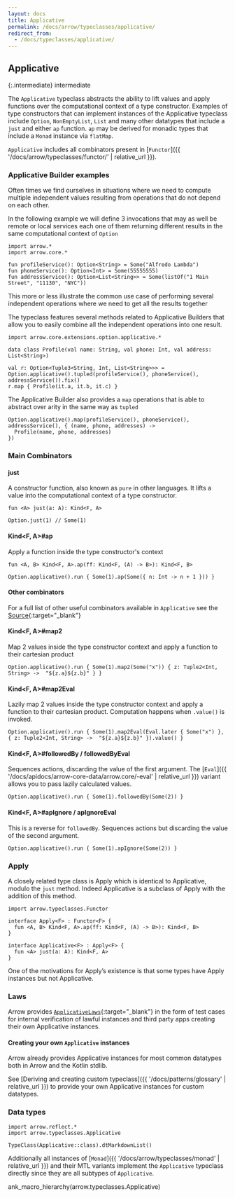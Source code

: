 ```yaml
---
layout: docs
title: Applicative
permalink: /docs/arrow/typeclasses/applicative/
redirect_from:
  - /docs/typeclasses/applicative/
---
```


## Applicative

{:.intermediate}
intermediate

The `Applicative` typeclass abstracts the ability to lift values and apply functions over the computational context of a type constructor.
Examples of type constructors that can implement instances of the Applicative typeclass include `Option`, `NonEmptyList`,
`List` and many other datatypes that include a `just` and either `ap` function. `ap` may be derived for monadic types that include a `Monad` instance via `flatMap`.

`Applicative` includes all combinators present in [`Functor`]({{ '/docs/arrow/typeclasses/functor/' | relative_url }}).

### Applicative Builder examples

Often times we find ourselves in situations where we need to compute multiple independent values resulting from operations that do not depend on each other.

In the following example we will define 3 invocations that may as well be remote or local services each one of them returning different results in the same computational context of `Option`

```kotlin:ank
import arrow.*
import arrow.core.*

fun profileService(): Option<String> = Some("Alfredo Lambda")
fun phoneService(): Option<Int> = Some(55555555)
fun addressService(): Option<List<String>> = Some(listOf("1 Main Street", "11130", "NYC"))
```

This more or less illustrate the common use case of performing several independent operations where we need to get all the results together

The typeclass features several methods related to Applicative Builders that allow you to easily combine all the independent operations into one result.

```kotlin:ank
import arrow.core.extensions.option.applicative.*

data class Profile(val name: String, val phone: Int, val address: List<String>)

val r: Option<Tuple3<String, Int, List<String>>> = Option.applicative().tupled(profileService(), phoneService(), addressService()).fix()
r.map { Profile(it.a, it.b, it.c) }
```

The Applicative Builder also provides a `map` operations that is able to abstract over arity in the same way as `tupled`

```kotlin:ank
Option.applicative().map(profileService(), phoneService(), addressService(), { (name, phone, addresses) ->
  Profile(name, phone, addresses)
})
```

### Main Combinators

#### just

A constructor function, also known as `pure` in other languages.
It lifts a value into the computational context of a type constructor.

`fun <A> just(a: A): Kind<F, A>`

```kotlin:ank
Option.just(1) // Some(1)
```

#### Kind<F, A>#ap

Apply a function inside the type constructor's context

`fun <A, B> Kind<F, A>.ap(ff: Kind<F, (A) -> B>): Kind<F, B>`

```kotlin:ank
Option.applicative().run { Some(1).ap(Some({ n: Int -> n + 1 })) }
```

#### Other combinators

For a full list of other useful combinators available in `Applicative` see the [Source][applicative_source]{:target="_blank"}


#### Kind<F, A>#map2

Map 2 values inside the type constructor context and apply a function to their cartesian product

```kotlin:ank
Option.applicative().run { Some(1).map2(Some("x")) { z: Tuple2<Int, String> ->  "${z.a}${z.b}" } }
```

#### Kind<F, A>#map2Eval

Lazily map 2 values inside the type constructor context and apply a function to their cartesian product.
Computation happens when `.value()` is invoked.

```kotlin:ank
Option.applicative().run { Some(1).map2Eval(Eval.later { Some("x") }, { z: Tuple2<Int, String> ->  "${z.a}${z.b}" }).value() }
```

#### Kind<F, A>#followedBy / followedByEval

Sequences actions, discarding the value of the first argument.
The [`Eval`]({{ '/docs/apidocs/arrow-core-data/arrow.core/-eval' | relative_url }}) variant allows you to pass lazily calculated values.

```kotlin:ank
Option.applicative().run { Some(1).followedBy(Some(2)) }
```

#### Kind<F, A>#apIgnore / apIgnoreEval

This is a reverse for `followedBy`. Sequences actions but discarding the value of the second argument.

```kotlin:ank
Option.applicative().run { Some(1).apIgnore(Some(2)) } 
```

### Apply

A closely related type class is Apply which is identical to Applicative, modulo the ``just`` method. Indeed Applicative is a subclass of Apply with the addition of this method.

```kotlin:ank
import arrow.typeclasses.Functor 

interface Apply<F> : Functor<F> {
  fun <A, B> Kind<F, A>.ap(ff: Kind<F, (A) -> B>): Kind<F, B>
}

interface Applicative<F> : Apply<F> {
  fun <A> just(a: A): Kind<F, A> 
}
```

One of the motivations for Apply’s existence is that some types have Apply instances but not Applicative.

### Laws

Arrow provides [`ApplicativeLaws`][applicative_law_source]{:target="_blank"} in the form of test cases for internal verification of lawful instances and third party apps creating their own Applicative instances.

#### Creating your own `Applicative` instances

Arrow already provides Applicative instances for most common datatypes both in Arrow and the Kotlin stdlib.

See [Deriving and creating custom typeclass]({{ '/docs/patterns/glossary' | relative_url }}) to provide your own Applicative instances for custom datatypes.

### Data types

```kotlin:ank:replace
import arrow.reflect.*
import arrow.typeclasses.Applicative

TypeClass(Applicative::class).dtMarkdownList()
```

Additionally all instances of [`Monad`]({{ '/docs/arrow/typeclasses/monad' | relative_url }}) and their MTL variants implement the `Applicative` typeclass directly
since they are all subtypes of `Applicative`.

ank_macro_hierarchy(arrow.typeclasses.Applicative)

[applicative_source]: https://github.com/arrow-kt/arrow/blob/master/modules/core/arrow-typeclasses/src/main/kotlin/arrow/typeclasses/Applicative.kt
[applicative_law_source]: https://github.com/arrow-kt/arrow/blob/master/modules/core/arrow-test/src/main/kotlin/arrow/test/laws/ApplicativeLaws.kt
